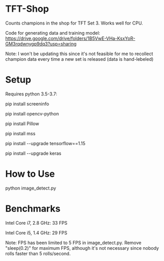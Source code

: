 # TFT-Shop

Counts champions in the shop for TFT Set 3. Works well for CPU.

Code for generating data and training model: 
https://drive.google.com/drive/folders/1B5VwE-VHa-KsxYoR-GM3rqdwnygp9dq3?usp=sharing

Note: I won't be updating this since it's not feasible for me to recollect champion data every time a new set is released (data is hand-lebeled)

# Setup
Requires python 3.5-3.7:

pip install screeninfo

pip install opencv-python

pip install Pillow

pip install mss

pip install --upgrade tensorflow==1.15

pip install --upgrade keras

# How to Use
python image_detect.py

# Benchmarks
Intel Core i7, 2.8 GHz: 33 FPS

Intel Core i5, 1.4 GHz: 29 FPS

Note: FPS has been limited to 5 FPS in image_detect.py. Remove "sleep(0.2)" for maximum FPS, although it's not necessary since nobody rolls faster than 5 rolls/second.
